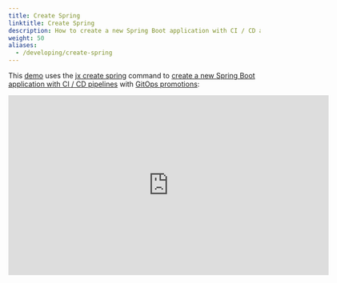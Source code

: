 ```yaml
---
title: Create Spring
linktitle: Create Spring
description: How to create a new Spring Boot application with CI / CD and GitOps Promotion
weight: 50
aliases:
  - /developing/create-spring
---
```


This [demo](https://www.youtube.com/watch?v=kPes3rvT1UM) uses the [jx create spring](/commands/deprecation/) command to [create a new Spring Boot application with CI / CD pipelines](/developing/create-spring/) with [GitOps promotions](/docs/concepts/features/#promotion):


<iframe width="640" height="360" src="https://www.youtube.com/embed/kPes3rvT1UM" frameborder="0" allow="autoplay; encrypted-media" allowfullscreen></iframe>